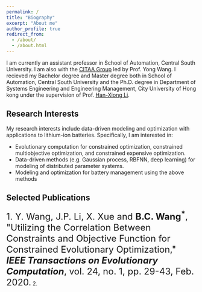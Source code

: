 ```yaml
---
permalink: /
title: "Biography"
excerpt: "About me"
author_profile: true
redirect_from: 
  - /about/
  - /about.html
---
```


I am currently an assistant professor in School of Automation, Central South University. I am also with the [CITAA Group](https://intleo.csu.edu.cn/index.html) led by Prof. Yong Wang. I recieved my Bachelor degree and Master degree both in School of Automation, Central South University and the Ph.D. degree in Department of Systems Engineering and Engineering Management, City University of Hong kong under the supervision of Prof. [Han-Xiong Li](https://www.cityu.edu.hk/seem/mehxli/).

Research Interests
------
My research interests include data-driven modeling and optimization with applications to lithium-ion batteries. Specifically, I am interested in:
- Evolutionary computation for constrained optimization, constrained multiobjective optimization, and constrained expensive optimization.
- Data-driven methods (e.g. Gaussian process, RBFNN, deep learning) for modeling of distributed parameter systems.
- Modeling and optimization for battery management using the above methods

Selected Publications
------
<font size=5>1. Y. Wang, J.P. Li, X. Xue and **B.C. Wang<sup>\*</sup>**, "Utilizing the Correlation Between Constraints and Objective Function for Constrained Evolutionary Optimization," ***IEEE Transactions on Evolutionary Computation***, vol. 24, no. 1, pp. 29-43, Feb. 2020.</font>
2. 
